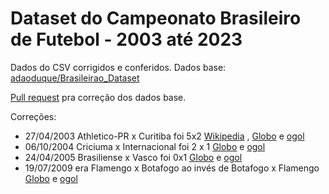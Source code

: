 # Dataset do Campeonato Brasileiro de Futebol - 2003 até 2023

Dados do CSV corrigidos e conferidos. Dados base: [adaoduque/Brasileirao_Dataset](https://github.com/adaoduque/Brasileirao_Dataset)

[Pull request](https://github.com/adaoduque/Brasileirao_Dataset/pull/2) pra correção dos dados base.

Correções:

* 27/04/2003 Athletico-PR x Curitiba foi 5x2 [Wikipedia](https://pt.wikipedia.org/wiki/Campeonato_Brasileiro_de_Futebol_de_2003_-_S%C3%A9rie_A) , [Globo](https://ge.globo.com/futebol/brasileirao-serie-a/2003/) e [ogol](https://www.ogol.com.br/edicao/campeonato-brasileiro-serie-a-2003/2489/calendario?equipa=0&estado=&filtro=&op=calendario&page=2)
* 06/10/2004 Criciuma x Internacional foi 2 x 1 [Globo](https://ge.globo.com/futebol/brasileirao-serie-a/2004/) e [ogol](https://www.ogol.com.br/edicao/campeonato-brasileiro-serie-a-2004/457/calendario?equipa=0&estado=&filtro=&op=calendario&page=9)
* 24/04/2005 Brasiliense x Vasco foi 0x1 [Globo](https://ge.globo.com/futebol/brasileirao-serie-a/2005/) e [ogol](https://www.ogol.com.br/edicao/campeonato-brasileiro-serie-a-2005/865/calendario)
* 19/07/2009 era Flamengo x Botafogo ao invés de Botafogo x Flamengo [Globo](https://ge.globo.com/futebol/brasileirao-serie-a/2009/) e [ogol](https://www.ogol.com.br/edicao/campeonato-brasileiro-2009/5268/calendario?equipa=0&estado=&filtro=&op=calendario&page=3)
